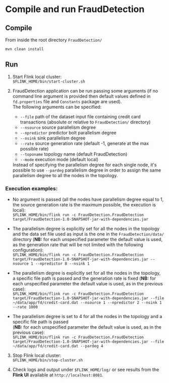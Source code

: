 # Compile and run FraudDetection

## Compile
From inside the root directory `FraudDetection/`

`mvn clean install`

## Run
1. Start Flink local cluster: <br> `$FLINK_HOME/bin/start-cluster.sh`

2. FraudDetection application can be run passing some arguments (if no command line argument is provided then default values defined in `fd.properties` file and `Constants` package are used). <br> The following arguments can be specified:<ul><li>`--file` path of the dataset input file containing credit card transactions (absolute or relative to `FraudDetection/` directory)</li><li>`--nsource` source parallelism degree</li><li>`--npredictor` predictor bolt parallelism degree</li><li>`--nsink` sink parallelism degree</li><li>`--rate` source generation rate (default -1, generate at the max possible rate)</li><li>`--toponame` topology name (default FraudDetection)</li><li>`--mode` execution mode (default local)</li></ul> Instead of specifying the parallelism degree for each single node, it's possible to use `--pardeg` parallelism degree in order to assign the same parallelism degree to all the nodes in the topology.

### Execution examples:
* No argument is passed (all the nodes have parallelism degree equal to 1, the source generation rate is the maximum possible, the execution is local): <br> `$FLINK_HOME/bin/flink run -c FraudDetection.FraudDetection target/FraudDetection-1.0-SNAPSHOT-jar-with-dependencies.jar`

* The parallelism degree is explicitly set for all the nodes in the topology and the data set file used as input is the one in the `FraudDetection/data/` directory (<b>NB:</b> for each unspecified parameter the default value is used, as the generation rate that will be not limited with the following configuration): <br> `$FLINK_HOME/bin/flink run -c FraudDetection.FraudDetection target/FraudDetection-1.0-SNAPSHOT-jar-with-dependencies.jar --nsource 1 --npredictor 8 --nsink 1`

* The parallelism degree is explicitly set for all the nodes in the topology, a specific file path is passed and the generation rate is fixed (<b>NB:</b> for each unspecified parameter the default value is used, as in the previous case): <br> `$FLINK_HOME/bin/flink run -c FraudDetection.FraudDetection target/FraudDetection-1.0-SNAPSHOT-jar-with-dependencies.jar --file ~/data/app/fd/credit-card.dat --nsource 1 --npredictor 2 --nsink 1 --rate 1000`

* The parallelism degree is set to 4 for all the nodes in the topology and a specific file path is passed <br> (<b>NB:</b> for each unspecified parameter the default value is used, as in the previous case): <br> `$FLINK_HOME/bin/flink run -c FraudDetection.FraudDetection target/FraudDetection-1.0-SNAPSHOT-jar-with-dependencies.jar --file ~/data/app/fd/credit-card.dat --pardeg 4`

3. Stop Flink local cluster: <br> `$FLINK_HOME/bin/stop-cluster.sh`

4. Check logs and output under `$FLINK_HOME/log/` or see results from the <b>Flink UI</b> available at `http://localhost:8081`.